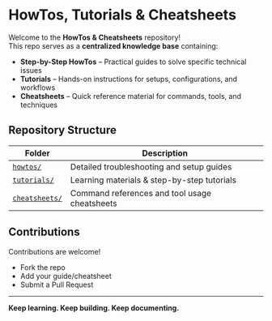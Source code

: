 # HowTos, Tutorials & Cheatsheets
Welcome to the **HowTos & Cheatsheets** repository!  
This repo serves as a **centralized knowledge base** containing:
- **Step-by-Step HowTos** – Practical guides to solve specific technical issues  
- **Tutorials** – Hands-on instructions for setups, configurations, and workflows  
- **Cheatsheets** – Quick reference material for commands, tools, and techniques  

## Repository Structure
| Folder                                                              | Description                                                     |
|---------------------------------------------------------------------|-----------------------------------------------------------------|
| [`howtos/`](https://github.com/sab0x1d/howtos/howtos)               | Detailed troubleshooting and setup guides                       |  
| [`tutorials/`](https://github.com/sab0x1d/howtos/tutorials)         | Learning materials & step-by-step tutorials                     |  
| [`cheatsheets/`](https://github.com/sab0x1d/howtos/cheatsheets)     | Command references and tool usage cheatsheets                   |  

## Contributions
Contributions are welcome!  
- Fork the repo  
- Add your guide/cheatsheet  
- Submit a Pull Request  

---
**Keep learning. Keep building. Keep documenting.**

